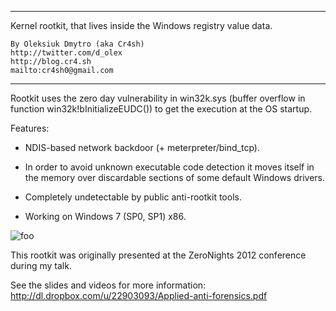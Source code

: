 
******************************************************************************

  Kernel rootkit, that lives inside the Windows registry value data.

    By Oleksiuk Dmytro (aka Cr4sh)
    http://twitter.com/d_olex
    http://blog.cr4.sh
    mailto:cr4sh0@gmail.com

******************************************************************************
 
 Rootkit uses the zero day vulnerability in win32k.sys (buffer overflow
 in function win32k!bInitializeEUDC()) to get the execution at the
 OS startup.
 
 Features:
 
  * NDIS-based network backdoor (+ meterpreter/bind_tcp).
  
  * In order to avoid unknown executable code detection it moves 
    itself in the memory over discardable sections of some default 
    Windows drivers.
    
  * Completely undetectable by public anti-rootkit tools.
  
  * Working on Windows 7 (SP0, SP1) x86.


 ![foo](http://dl.dropbox.com/u/22903093/WindowsRegistryRootkit-execution.png)

 
 This rootkit was originally presented at the ZeroNights 2012 conference
 during my talk.
 
 See the slides and videos for more information:
 http://dl.dropbox.com/u/22903093/Applied-anti-forensics.pdf
 
 
